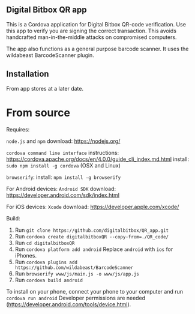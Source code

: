 ## Digital Bitbox QR app

This is a Cordova application for Digital Bitbox QR-code verification. Use this app to verify you are signing the correct transaction. This avoids handcrafted man-in-the-middle attacks on compromised computers.

The app also functions as a general purpose barcode scanner. It uses the wildabeast BarcodeScanner plugin.


## Installation

From app stores at a later date.


# From source

Requires:

`node.js` and `npm` 
	download: https://nodejs.org/

`cordova command line interface`
	instructions: https://cordova.apache.org/docs/en/4.0.0/guide_cli_index.md.html
	install: `sudo npm install -g cordova` (OSX and Linux)

`browserify`:
	install: `npm install -g browserify`

For Android devices: `Android SDK` 
	download: https://developer.android.com/sdk/index.html

For iOS devices: `Xcode`
	download: https://developer.apple.com/xcode/

Build:

  1. Run  `git clone https://github.com/digitalbitbox/QR_app.git`
  2. Run  `cordova create digitalbitboxQR --copy-from=./QR_code/` 
  3. Run  `cd digitalbitboxQR`
  4. Run  `cordova platform add android`  Replace `android` with `ios` for iPhones.
  5. Run  `cordova plugins add https://github.com/wildabeast/BarcodeScanner`
  7. Run  `browserify www/js/main.js -o www/js/app.js`
  6. Run  `cordova build android`

To install on your phone, connect your phone to your computer and run  `cordova run android`  Developer permissions are needed (https://developer.android.com/tools/device.html).
